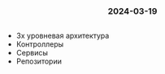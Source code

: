 <h3 style="text-align: center; padding-bottom: 14px">2024-03-19</h3>

* 3х уровневая архитектура
* Контроллеры
* Сервисы 
* Репозитории